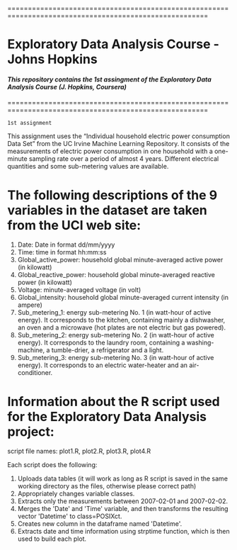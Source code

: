 =======================================================================================================
# Exploratory Data Analysis Course - Johns Hopkins

#### _This repository contains the 1st assingment of the Exploratory Data Analysis Course (J. Hopkins, Coursera)_ 
=======================================================================================================

    1st assignment


This assignment uses the “Individual household electric power consumption Data Set” from the UC Irvine Machine Learning Repository. It consists of the measurements of electric power consumption in one household with a one-minute sampling rate over a period of almost 4 years. Different electrical quantities and some sub-metering values are available.

The following descriptions of the 9 variables in the dataset are taken from the UCI web site:
=============================================================================================

1. Date: Date in format dd/mm/yyyy
2. Time: time in format hh:mm:ss
3. Global_active_power: household global minute-averaged active power (in kilowatt)
4. Global_reactive_power: household global minute-averaged reactive power (in kilowatt)
5. Voltage: minute-averaged voltage (in volt)
6. Global_intensity: household global minute-averaged current intensity (in ampere)
7. Sub_metering_1: energy sub-metering No. 1 (in watt-hour of active energy). It corresponds to the kitchen, containing mainly a dishwasher, an oven and a microwave (hot plates are not electric but gas powered).
8. Sub_metering_2: energy sub-metering No. 2 (in watt-hour of active energy). It corresponds to the laundry room, containing a washing-machine, a tumble-drier, a refrigerator and a light.
9. Sub_metering_3: energy sub-metering No. 3 (in watt-hour of active energy). It corresponds to an electric water-heater and an air-conditioner.


Information about the R script used for the Exploratory Data Analysis project:
==============================================================================

script file names: plot1.R, plot2.R, plot3.R, plot4.R 

Each script does the following:

1. Uploads data tables (it will work as long as R script is saved in the same working directory as the files, otherwise please correct path)
2. Appropriately changes variable classes. 
3. Extracts only the measurements between 2007-02-01 and 2007-02-02. 
4. Merges the 'Date' and 'Time' variable, and then transforms the resulting vector 'Datetime' to class=POSIXct.
5. Creates new column in the dataframe named 'Datetime'.
6. Extracts date and time information using strptime function, which is then used to build each plot.


